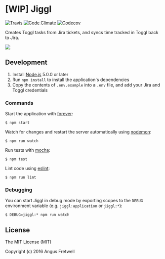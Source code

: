 [WIP] Jiggl
===========

[![Travis](https://img.shields.io/travis/angusfretwell/jiggl/master.svg)](https://travis-ci.org/angusfretwell/jiggl)
[![Code Climate](https://img.shields.io/codeclimate/github/angusfretwell/jiggl.svg)](https://codeclimate.com/github/angusfretwell/jiggl)
[![Codecov](https://img.shields.io/codecov/c/github/angusfretwell/jiggl.svg)](https://codecov.io/github/angusfretwell/jiggl)

Creates Toggl tasks from Jira tickets, and syncs time tracked in Toggl back to Jira.

![](http://i.imgur.com/MVSfOkZ.gif)

Development
-----------

1. Install [Node.js](https://nodejs.org/en/) 5.0.0 or later
2. Run `npm install` to install the application's dependencies
3. Copy the contents of `.env.example` into a `.env` file, and add your Jira and Toggl credentials

### Commands

Start the application with [forever](https://github.com/foreverjs/forever):

```
$ npm start
```

Watch for changes and restart the server automatically using [nodemon](https://github.com/remy/nodemon):

```
$ npm run watch
```

Run tests with [mocha](http://mochajs.org):

```
$ npm test
```

Lint code using [eslint](http://eslint.org):

```
$ npm run lint
```

### Debugging

You can start Jiggl in debug mode by exporting scopes to the `DEBUG` environment variable (e.g. `jiggl:application` or `jiggl:*`):

```
$ DEBUG=jiggl:* npm run watch
```

License
-------

The MIT License (MIT)

Copyright (c) 2016 Angus Fretwell
